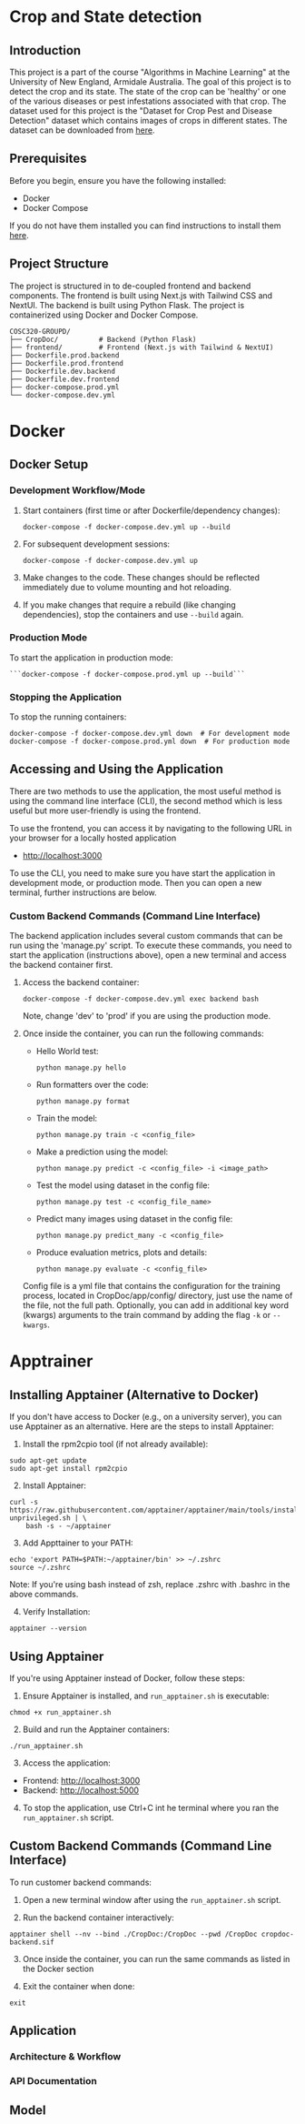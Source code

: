 # Crop and State detection

## Introduction

This project is a part of the course "Algorithms in Machine Learning" at the University of New England, Armidale Australia. The goal of this project is to detect the crop and its state. The state of the crop can be 'healthy' or one of the various diseases or pest infestations associated with that crop. The dataset used for this project is the "Dataset for Crop Pest and Disease Detection" dataset which contains images of crops in different states. The dataset can be downloaded from [here](https://data.mendeley.com/datasets/bwh3zbpkpv/1).

## Prerequisites

Before you begin, ensure you have the following installed:
- Docker
- Docker Compose

If you do not have them installed you can find instructions to install them [here](https://docs.docker.com/get-docker/).

## Project Structure

The project is structured in to de-coupled frontend and backend components. The frontend is built using Next.js with Tailwind CSS and NextUI. The backend is built using Python Flask. The project is containerized using Docker and Docker Compose.

```
COSC320-GROUPD/
├── CropDoc/          # Backend (Python Flask)
├── frontend/         # Frontend (Next.js with Tailwind & NextUI)
├── Dockerfile.prod.backend
├── Dockerfile.prod.frontend
├── Dockerfile.dev.backend
├── Dockerfile.dev.frontend
├── docker-compose.prod.yml
└── docker-compose.dev.yml
```

# Docker
## Docker Setup

### Development Workflow/Mode

1. Start containers (first time or after Dockerfile/dependency changes):
    
    ```docker-compose -f docker-compose.dev.yml up --build```

2. For subsequent development sessions:
    
    ```docker-compose -f docker-compose.dev.yml up```

3. Make changes to the code. These changes should be reflected immediately due to volume mounting and hot reloading.

4. If you make changes that require a rebuild (like changing dependencies), stop the containers and use ```--build``` again.

### Production Mode

To start the application in production mode:

    ```docker-compose -f docker-compose.prod.yml up --build```


### Stopping the Application

To stop the running containers:

```
docker-compose -f docker-compose.dev.yml down  # For development mode
docker-compose -f docker-compose.prod.yml down  # For production mode
```

## Accessing and Using the Application

There are two methods to use the application, the most useful method is using the command line interface (CLI), the second method which is less useful but more user-friendly is using the frontend. 

To use the frontend, you can access it by navigating to the following URL in your browser for a locally hosted application
- [http://localhost:3000](http://localhost:3000)

To use the CLI, you need to make sure you have start the application in development mode, or production mode. Then you can open a new terminal, further instructions are below.

### Custom Backend Commands (Command Line Interface)

The backend application includes several custom commands that can be run using the 'manage.py' script. To execute these commands, you need to start the application (instructions above), open a new terminal and access the backend container first.

1. Access the backend container:

    ```docker-compose -f docker-compose.dev.yml exec backend bash```

    Note, change 'dev' to 'prod' if you are using the production mode.

2. Once inside the container, you can run the following commands:

    - Hello World test:
    
        ```python manage.py hello```

    - Run formatters over the code:
    
        ```python manage.py format```
    
    - Train the model:
    
        ```python manage.py train -c <config_file>```
    
    - Make a prediction using the model:

        ```python manage.py predict -c <config_file> -i <image_path>```

    - Test the model using dataset in the config file:
    
        ```python manage.py test -c <config_file_name>```


    - Predict many images using dataset in the config file:
    
        ```python manage.py predict_many -c <config_file>```


    - Produce evaluation metrics, plots and details:
    
        ```python manage.py evaluate -c <config_file>```    

    Config file is a yml file that contains the configuration for the training process, located in CropDoc/app/config/ directory, just use the name of the file, not the full path.
    Optionally, you can add in additional key word (kwargs) arguments to the train command by adding the flag `-k` or `--kwargs`.

# Apptrainer
## Installing Apptainer (Alternative to Docker)

If you don't have access to Docker (e.g., on a university server), you can use Apptainer as an alternative. Here are the steps to install Apptainer:
1. Install the rpm2cpio tool (if not already available):

```
sudo apt-get update
sudo apt-get install rpm2cpio
```

2. Install Apptainer:

```
curl -s https://raw.githubusercontent.com/apptainer/apptainer/main/tools/install-unprivileged.sh | \
    bash -s - ~/apptainer
```

3. Add Appttainer to your PATH:
```
echo 'export PATH=$PATH:~/apptainer/bin' >> ~/.zshrc
source ~/.zshrc
```
Note: If you're using bash instead of zsh, replace .zshrc with .bashrc in the above commands.

4. Verify Installation:
```
apptainer --version
```

## Using Apptainer

If you're using Apptainer instead of Docker, follow these steps:
1. Ensure Apptainer is installed, and `run_apptainer.sh` is executable:

```
chmod +x run_apptainer.sh
```

2. Build and run the Apptainer containers:

```
./run_apptainer.sh
```

3. Access the application:

- Frontend: [http://localhost:3000](http://localhost:3000)
- Backend: [http://localhost:5000](http://localhost:5000)

4. To stop the application, use Ctrl+C int he terminal where you ran the `run_apptainer.sh` script.

## Custom Backend Commands (Command Line Interface)

To run customer backend commands:

1. Open a new terminal window after using the `run_apptainer.sh` script.

2. Run the backend container interactively:

```
apptainer shell --nv --bind ./CropDoc:/CropDoc --pwd /CropDoc cropdoc-backend.sif
```

3. Once inside the container, you can run the same commands as listed in the Docker section

4. Exit the container when done:

```
exit
```

## Application


### Architecture & Workflow


### API Documentation


## Model





